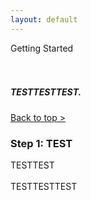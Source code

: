 ```yaml
---
layout: default
---
```

<div class="container">
    <div class="row">
        <div class="top col-12">
Getting Started
        </div>
    </div>
</div>
<br>
<br>
<h5>TESTTESTTEST.</h5>

<a class=" text-right btn btn-secondary square-button" href="{{ site.url }}{{ site.baseurl }}{% link index.md %}">Back to top ></a>

<h3 id="step1" >Step 1: TEST</h3>
<div class="container">
    <div class="row">
        <div class="col-6">
TESTTEST
<br><br>
        </div>
    </div>
    <div class="row">
        <div class="col-12">
          TESTTESTTEST
        </div>
    </div>
</div>
<br>
